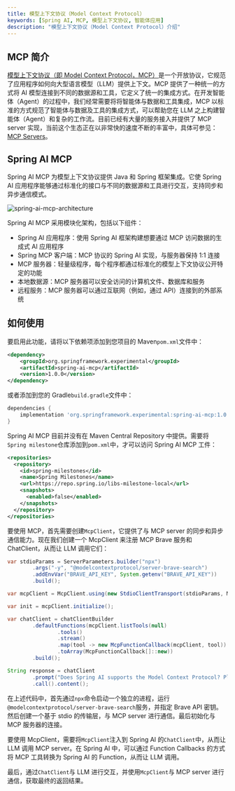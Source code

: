 ```yaml
---
title: 模型上下文协议（Model Context Protocol）
keywords: [Spring AI, MCP, 模型上下文协议, 智能体应用]
description: "模型上下文协议（Model Context Protocol）介绍"
---
```


## MCP 简介

[模型上下文协议（即 Model Context Protocol，MCP）](https://modelcontextprotocol.io)是一个开放协议，它规范了应用程序如何向大型语言模型（LLM）提供上下文。MCP 提供了一种统一的方式将 AI 模型连接到不同的数据源和工具，它定义了统一的集成方式。在开发智能体（Agent）的过程中，我们经常需要将将智能体与数据和工具集成，MCP 以标准的方式规范了智能体与数据及工具的集成方式，可以帮助您在 LLM 之上构建智能体（Agent）和复杂的工作流。目前已经有大量的服务接入并提供了 MCP server 实现，当前这个生态正在以非常快的速度不断的丰富中，具体可参见：[MCP Servers](https://github.com/modelcontextprotocol/servers)。

## Spring AI MCP

Spring AI MCP 为模型上下文协议提供 Java 和 Spring 框架集成。它使 Spring AI 应用程序能够通过标准化的接口与不同的数据源和工具进行交互，支持同步和异步通信模式。

![spring-ai-mcp-architecture](/img/blog/mcp-filesystem/spring-ai-mcp-architecture.png)

Spring AI MCP 采用模块化架构，包括以下组件：

- Spring AI 应用程序：使用 Spring AI 框架构建想要通过 MCP 访问数据的生成式 AI 应用程序
- Spring MCP 客户端：MCP 协议的 Spring AI 实现，与服务器保持 1:1 连接
- MCP 服务器：轻量级程序，每个程序都通过标准化的模型上下文协议公开特定的功能
- 本地数据源：MCP 服务器可以安全访问的计算机文件、数据库和服务
- 远程服务：MCP 服务器可以通过互联网（例如，通过 API）连接到的外部系统

## 如何使用

要启用此功能，请将以下依赖项添加到您项目的 Maven`pom.xml`文件中：

```xml
<dependency>
    <groupId>org.springframework.experimental</groupId>
    <artifactId>spring-ai-mcp</artifactId>
    <version>1.0.0</version>
</dependency>
```

或者添加到您的 Gradle`build.gradle`文件中：

```groovy
dependencies {
    implementation 'org.springframework.experimental:spring-ai-mcp:1.0.0'
}
```

Spring AI MCP 目前并没有在 Maven Central Repository 中提供。需要将 `Spring milestone`仓库添加到`pom.xml`中，才可以访问 Spring AI MCP 工件：

```xml
<repositories>
  <repository>
    <id>spring-milestones</id>
    <name>Spring Milestones</name>
    <url>https://repo.spring.io/libs-milestone-local</url>
    <snapshots>
      <enabled>false</enabled>
    </snapshots>
  </repository>
</repositories>
```

要使用 MCP，首先需要创建`McpClient`，它提供了与 MCP server 的同步和异步通信能力。现在我们创建一个 McpClient 来注册 MCP Brave 服务和 ChatClient，从而让 LLM 调用它们：

```java
var stdioParams = ServerParameters.builder("npx")
        .args("-y", "@modelcontextprotocol/server-brave-search")
        .addEnvVar("BRAVE_API_KEY", System.getenv("BRAVE_API_KEY"))
        .build();

var mcpClient = McpClient.using(new StdioClientTransport(stdioParams, McpJsonMapper.getDefault())).sync();

var init = mcpClient.initialize();

var chatClient = chatClientBuilder
        .defaultFunctions(mcpClient.listTools(null)
                .tools()
                .stream()
                .map(tool -> new McpFunctionCallback(mcpClient, tool))
                .toArray(McpFunctionCallback[]::new))
        .build();

String response = chatClient
        .prompt("Does Spring AI supports the Model Context Protocol? Please provide some references.")
        .call().content();
```

在上述代码中，首先通过`npx`命令启动一个独立的进程，运行`@modelcontextprotocol/server-brave-search`服务，并指定 Brave API 密钥。然后创建一个基于 stdio 的传输层，与 MCP server 进行通信。最后初始化与 MCP 服务器的连接。

要使用 McpClient，需要将`McpClient`注入到 Spring AI 的`ChatClient`中，从而让 LLM 调用 MCP server。在 Spring AI 中，可以通过 Function Callbacks 的方式将 MCP 工具转换为 Spring AI 的 Function，从而让 LLM 调用。

最后，通过`ChatClient`与 LLM 进行交互，并使用`McpClient`与 MCP server 进行通信，获取最终的返回结果。
